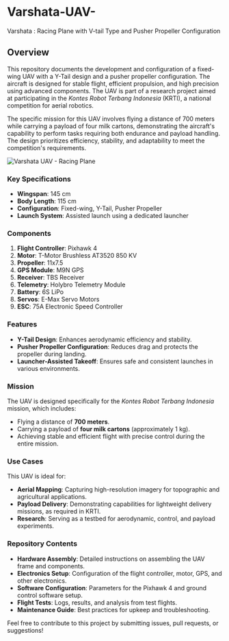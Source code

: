 # Varshata-UAV-
Varshata : Racing Plane with V-tail Type and Pusher Propeller Configuration

## Overview
This repository documents the development and configuration of a fixed-wing UAV with a Y-Tail design and a pusher propeller configuration. The aircraft is designed for stable flight, efficient propulsion, and high precision using advanced components. The UAV is part of a research project aimed at participating in the *Kontes Robot Terbang Indonesia* (KRTI), a national competition for aerial robotics. 

The specific mission for this UAV involves flying a distance of 700 meters while carrying a payload of four milk cartons, demonstrating the aircraft's capability to perform tasks requiring both endurance and payload handling. The design prioritizes efficiency, stability, and adaptability to meet the competition's requirements.

![Varshata UAV - Racing Plane](path/to/varshata-uav.jpg)

### Key Specifications
- **Wingspan**: 145 cm  
- **Body Length**: 115 cm  
- **Configuration**: Fixed-wing, Y-Tail, Pusher Propeller  
- **Launch System**: Assisted launch using a dedicated launcher  

### Components
1. **Flight Controller**: Pixhawk 4   
2. **Motor**: T-Motor Brushless AT3520 850 KV  
3. **Propeller**: 11x7.5  
4. **GPS Module**: M9N GPS  
5. **Receiver**: TBS Receiver  
6. **Telemetry**: Holybro Telemetry Module  
7. **Battery**: 6S LiPo  
8. **Servos**: E-Max Servo Motors  
9. **ESC**: 75A Electronic Speed Controller  

### Features
- **Y-Tail Design**: Enhances aerodynamic efficiency and stability.  
- **Pusher Propeller Configuration**: Reduces drag and protects the propeller during landing.  
- **Launcher-Assisted Takeoff**: Ensures safe and consistent launches in various environments.  

### Mission
The UAV is designed specifically for the *Kontes Robot Terbang Indonesia* mission, which includes:  
- Flying a distance of **700 meters**.  
- Carrying a payload of **four milk cartons** (approximately 1 kg).  
- Achieving stable and efficient flight with precise control during the entire mission.  

### Use Cases
This UAV is ideal for:  
- **Aerial Mapping**: Capturing high-resolution imagery for topographic and agricultural applications.  
- **Payload Delivery**: Demonstrating capabilities for lightweight delivery missions, as required in KRTI.  
- **Research**: Serving as a testbed for aerodynamic, control, and payload experiments.  

### Repository Contents
- **Hardware Assembly**: Detailed instructions on assembling the UAV frame and components.  
- **Electronics Setup**: Configuration of the flight controller, motor, GPS, and other electronics.  
- **Software Configuration**: Parameters for the Pixhawk 4 and ground control software setup.  
- **Flight Tests**: Logs, results, and analysis from test flights.  
- **Maintenance Guide**: Best practices for upkeep and troubleshooting.  

Feel free to contribute to this project by submitting issues, pull requests, or suggestions!
